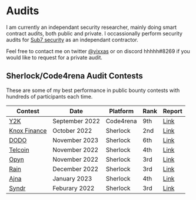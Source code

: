 # Audits
I am currently an independant security researcher, mainly doing smart contract audits, both public and private. I occassionally perform security audits for [Sub7 security](https://www.sub7.xyz) as an independant contractor.

Feel free to contact me on twitter [@yixxas](https://twitter.com/yixxas) or on discord hhhhh#8269 if you would like to request for a private audit.

## Sherlock/Code4rena Audit Contests

These are some of my best performance in public bounty contests with hundreds of participants each time.

| Contest                                                                                          | Date          | Platform  | Rank | Report                                                 |
| ------------------------------------------------------------------------------------------------ | ------------- | --------- | ---- | ------------------------------------------------------ |
| [Y2K](https://code4rena.com/contests/2022-09-y2k-finance-contest)                                | September 2022| Code4rena | 9th  | [Link](https://code4rena.com/contests/2022-09-y2k-finance-contest)    |
| [Knox Finance](https://app.sherlock.xyz/audits/contests/4)                                       | October 2022  | Sherlock  | 2nd  | [Link](https://app.sherlock.xyz/audits/contests/4)     |
| [DODO](https://app.sherlock.xyz/audits/contests/21)                                              | November 2023 | Sherlock  | 6th  | [Link](https://app.sherlock.xyz/audits/contests/21)    |
| [Telcoin](https://app.sherlock.xyz/audits/contests/25)                                           | November 2022 | Sherlock  | 4th  | [Link](https://app.sherlock.xyz/audits/contests/25)    |
| [Opyn](https://app.sherlock.xyz/audits/contests/26)                                              | November 2022 | Sherlock  | 3rd  | [Link](https://app.sherlock.xyz/audits/contests/26)    |
| [Rain](https://app.sherlock.xyz/audits/contests/30)                                              | December 2022 | Sherlock  | 3rd  | [Link](https://app.sherlock.xyz/audits/contests/30)    |
| [Ajna](https://app.sherlock.xyz/audits/contests/32)                                              | January 2023  | Sherlock  | 4th  | [Link](https://app.sherlock.xyz/audits/contests/32)    |
| [Syndr](https://app.sherlock.xyz/audits/contests/46)                                             | Feburary 2022 | Sherlock  | 3rd  | [Link](https://app.sherlock.xyz/audits/contests/46)    |
